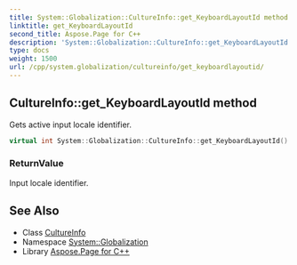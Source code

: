 ```yaml
---
title: System::Globalization::CultureInfo::get_KeyboardLayoutId method
linktitle: get_KeyboardLayoutId
second_title: Aspose.Page for C++
description: 'System::Globalization::CultureInfo::get_KeyboardLayoutId method. Gets active input locale identifier in C++.'
type: docs
weight: 1500
url: /cpp/system.globalization/cultureinfo/get_keyboardlayoutid/
---
```

## CultureInfo::get_KeyboardLayoutId method


Gets active input locale identifier.

```cpp
virtual int System::Globalization::CultureInfo::get_KeyboardLayoutId() const
```


### ReturnValue

Input locale identifier.

## See Also

* Class [CultureInfo](../)
* Namespace [System::Globalization](../../)
* Library [Aspose.Page for C++](../../../)
